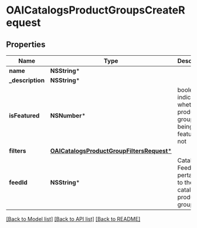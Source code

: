 # OAICatalogsProductGroupsCreateRequest

## Properties
Name | Type | Description | Notes
------------ | ------------- | ------------- | -------------
**name** | **NSString*** |  | 
**_description** | **NSString*** |  | [optional] 
**isFeatured** | **NSNumber*** | boolean indicator of whether the product group is being featured or not | [optional] [default to @(NO)]
**filters** | [**OAICatalogsProductGroupFiltersRequest***](OAICatalogsProductGroupFiltersRequest.md) |  | 
**feedId** | **NSString*** | Catalog Feed id pertaining to the catalog product group. | 

[[Back to Model list]](../README.md#documentation-for-models) [[Back to API list]](../README.md#documentation-for-api-endpoints) [[Back to README]](../README.md)


